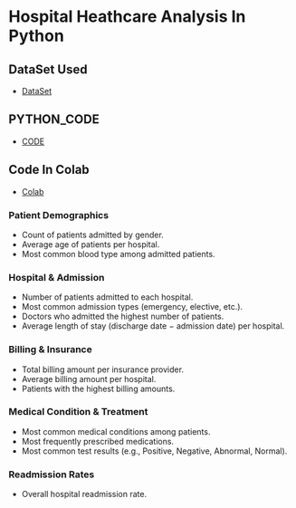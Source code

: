 # Hospital Heathcare Analysis In Python

## DataSet Used
- <a href="https://github.com/Shahdgmal/Hospital-HeathCare-Analysis-In-Python/blob/main/healthcare_dataset.xlsx">DataSet</a>

## PYTHON_CODE
- <a href="https://github.com/Shahdgmal/Hospital-HeathCare-Analysis-In-Python/blob/main/HealthCare_Analysis.ipynb%20-%20Colab.pdf">CODE</a>

## Code In Colab
- <a href="https://colab.research.google.com/drive/1iaHR1LCy8t5gVxw15Z16WgBkfe1-8hm5?usp=sharing">Colab</a>

### Patient Demographics

- Count of patients admitted by gender.
- Average age of patients per hospital.
- Most common blood type among admitted patients.

### Hospital & Admission

- Number of patients admitted to each hospital.
- Most common admission types (emergency, elective, etc.).
- Doctors who admitted the highest number of patients.
- Average length of stay (discharge date − admission date) per hospital.

### Billing & Insurance

- Total billing amount per insurance provider.
- Average billing amount per hospital.
- Patients with the highest billing amounts.

### Medical Condition & Treatment

- Most common medical conditions among patients.
- Most frequently prescribed medications.
- Most common test results (e.g., Positive, Negative, Abnormal, Normal).

### Readmission Rates

- Overall hospital readmission rate.
